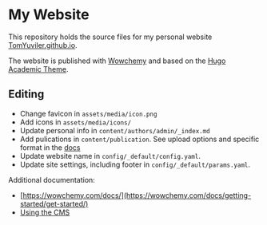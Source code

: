
# My Website
This repository holds the source files for my personal website [TomYuviler.github.io](https://TomYuviler.github.io).

The website is published with [Wowchemy](https://wowchemy.com/) and based on the [Hugo Academic Theme](https://github.com/wowchemy/starter-hugo-academic).


## Editing

* Change favicon in `assets/media/icon.png`
* Add icons in `assets/media/icons/`
* Update personal info in `content/authors/admin/_index.md`
* Add pulications in `content/publication`. See upload options and specific format in the [docs](https://wowchemy.com/docs/content/publications/)
* Update website name in `config/_default/config.yaml`.
* Update site settings, including footer in `config/_default/params.yaml`.


Additional documentation:
* [https://wowchemy.com/docs/](https://wowchemy.com/docs/getting-started/get-started/)
* [Using the CMS](https://wowchemy.com/docs/getting-started/hugo-cms/)
